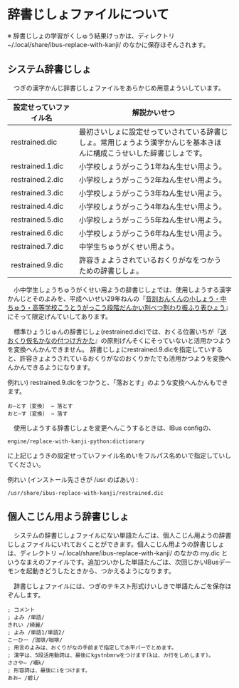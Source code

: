 # ￹辞書￺じしょ￻ファイルについて

※ ￹辞書￺じしょ￻の￹学習￺がくしゅう￻￹結果￺けっか￻は、ディレクトリ ~/.local/share/ibus-replace-with-kanji/ のなかに￹保存￺ほぞん￻されます。

## システム￹辞書￺じしょ￻

　つぎの￹漢字￺かんじ￻￹辞書￺じしょ￻ファイルをあらかじめ￹用意￺ようい￻しています。

￹設定￺せってい￻ファイル名 | ￹解説￺かいせつ￻
------------ | -------------
restrained.dic | ￹最初￺さいしょ￻に￹設定￺せってい￻されている￹辞書￺じしょ￻。￹常用￺じょうよう￻￹漢字￺かんじ￻を￹基本￺きほん￻に￹構成￺こうせい￻した￹辞書￺じしょ￻です。
restrained.1.dic | ￹小学校￺しょうがっこう￻1￹年￺ねん￻￹生￺せい￻￹用￺よう￻。
restrained.2.dic | ￹小学校￺しょうがっこう￻2￹年￺ねん￻￹生￺せい￻￹用￺よう￻。
restrained.3.dic | ￹小学校￺しょうがっこう￻3￹年￺ねん￻￹生￺せい￻￹用￺よう￻。
restrained.4.dic | ￹小学校￺しょうがっこう￻4￹年￺ねん￻￹生￺せい￻￹用￺よう￻。
restrained.5.dic | ￹小学校￺しょうがっこう￻5￹年￺ねん￻￹生￺せい￻￹用￺よう￻。
restrained.6.dic | ￹小学校￺しょうがっこう￻6￹年￺ねん￻￹生￺せい￻￹用￺よう￻。
restrained.7.dic | ￹中学生￺ちゅうがくせい￻￹用￺よう￻。
restrained.9.dic | ￹許容￺きょよう￻されているおくりがなをつかうための￹辞書￺じしょ￻。

　￹小中学生￺しょうちゅうがくせい￻￹用￺よう￻の￹辞書￺じしょ￻では、￹使用￺しよう￻する￹漢字￺かんじ￻とそのよみを、￹平成￺へいせい￻29￹年￺ねん￻の『[￹音訓￺おんくん￻の￹小￺しょう￻・￹中￺ちゅう￻・￹高等学校￺こうとうがっこう￻￹段階￺だんかい￻￹別￺べつ￻￹割￺わ￻り￹振￺ふ￻り￹表￺ひょう￻](http://www.mext.go.jp/a_menu/shotou/new-cs/1385768.htm)』にそって￹限定￺げんてい￻してあります。

　￹標準￺ひょうじゅん￻の￹辞書￺じしょ￻(restrained.dic)では、おくる￹位置￺いち￻が『[￹送￺おく￻り￹仮名￺かな￻の￹付￺つ￻け￹方￺かた￻](http://www.bunka.go.jp/kokugo_nihongo/sisaku/joho/joho/kijun/naikaku/okurikana/index.html)』の￹原則￺げんそく￻にそっていないと￹活用￺かつよう￻を￹変換￺へんかん￻できません。
￹辞書￺じしょ￻にrestrained.9.dicを￹指定￺してい￻すると、￹許容￺きょよう￻されているおくりがなのおくりかたでも￹活用￺かつよう￻を￹変換￺へんかん￻できるようになります。

￹例￺れい￻)  restrained.9.dicをつかうと、「￹落￺おと￻す」のような￹変換￺へんかん￻もできます。

    お―とす〔変換〕 → 落とす
    おと―す〔変換〕 → 落す

　￹使用￺しよう￻する￹辞書￺じしょ￻を￹変更￺へんこう￻するときは、IBus configの、

    engine/replace-with-kanji-python:dictionary

に￹上記￺じょうき￻の￹設定￺せってい￻ファイル￹名￺めい￻をフルパス￹名￺めい￻で￹指定￺してい￻してください。

￹例￺れい￻ (インストール￹先￺さき￻が /usr のばあい) :

    /usr/share/ibus-replace-with-kanji/restrained.dic

## ￹個人￺こじん￻￹用￺よう￻￹辞書￺じしょ￻

　システムの￹辞書￺じしょ￻ファイルにない￹単語￺たんご￻は、￹個人￺こじん￻￹用￺よう￻の￹辞書￺じしょ￻ファイルにいれておくことができます。￹個人￺こじん￻￹用￺よう￻の￹辞書￺じしょ￻は、ディレクトリ ~/.local/share/ibus-replace-with-kanji/ のなかの my.dic というなまえのファイルです。￹追加￺ついか￻した￹単語￺たんご￻は、￹次回￺じかい￻IBusデーモンを￹起動￺きどう￻したときから、つかえるようになります。

　￹辞書￺じしょ￻ファイルには、つぎのテキスト￹形式￺けいしき￻で￹単語￺たんご￻を￹保存￺ほぞん￻します。

```
; コメント
; よみ /単語/
きれい /綺麗/
; よみ /単語1/単語2/
こーひー /珈琲/咖啡/
; 用言のよみは、おくりがなの手前まで指定して水平バーでとめます。
; 漢字は、5段活用動詞は、最後にkgstnbmrwをつけます(kは、カ行をしめします)。
ささや― /囁k/
; 形容詞は、最後にiをつけます。
あお― /碧i/
```

